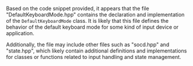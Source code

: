 Based on the code snippet provided, it appears that the file "DefaultKeyboardMode.hpp" contains the declaration and implementation of the `DefaultKeyboardMode` class. It is likely that this file defines the behavior of the default keyboard mode for some kind of input device or application.

Additionally, the file may include other files such as "socd.hpp" and "state.hpp", which likely contain additional definitions and implementations for classes or functions related to input handling and state management.